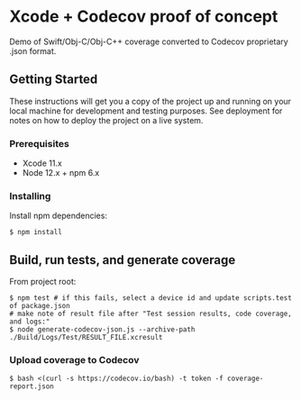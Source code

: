 # Xcode + Codecov proof of concept

Demo of Swift/Obj-C/Obj-C++ coverage converted to Codecov proprietary .json format.

## Getting Started

These instructions will get you a copy of the project up and running on your local machine for development and testing purposes. See deployment for notes on how to deploy the project on a live system.

### Prerequisites

* Xcode 11.x
* Node 12.x + npm 6.x

### Installing

Install npm dependencies:

```
$ npm install
```

## Build, run tests, and generate coverage

From project root:

```
$ npm test # if this fails, select a device id and update scripts.test of package.json
# make note of result file after "Test session results, code coverage, and logs:"
$ node generate-codecov-json.js --archive-path ./Build/Logs/Test/RESULT_FILE.xcresult
```

### Upload coverage to Codecov

```
$ bash <(curl -s https://codecov.io/bash) -t token -f coverage-report.json
```
